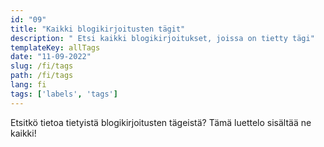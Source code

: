 ```yaml
---
id: "09"
title: "Kaikki blogikirjoitusten tägit"
description: " Etsi kaikki blogikirjoitukset, joissa on tietty tägi"
templateKey: allTags
date: "11-09-2022"
slug: /fi/tags
path: /fi/tags
lang: fi
tags: ['labels', 'tags']
---
```

Etsitkö tietoa tietyistä blogikirjoitusten tägeistä? Tämä luettelo sisältää ne kaikki!
